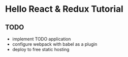 # Hello React & Redux Tutorial #

## TODO ##

- implement TODO application
- configure webpack with babel as a plugin
- deploy to free static hosting